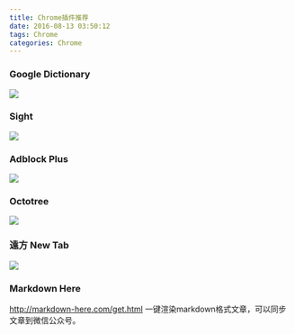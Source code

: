 ```yaml
---
title: Chrome插件推荐
date: 2016-08-13 03:50:12
tags: Chrome
categories: Chrome
---
```

### Google Dictionary

![](http://upload-images.jianshu.io/upload_images/49483-60e5cbe75abc2366.png?imageMogr2/auto-orient/strip%7CimageView2/2/w/1240)

### Sight

![](http://upload-images.jianshu.io/upload_images/49483-f5d8c66e716d360e.png?imageMogr2/auto-orient/strip%7CimageView2/2/w/1240)

### Adblock Plus

![](http://upload-images.jianshu.io/upload_images/49483-5bf17672fa13445d.png?imageMogr2/auto-orient/strip%7CimageView2/2/w/1240)

### Octotree

![](http://upload-images.jianshu.io/upload_images/49483-e6e6c1ae260af24c.png?imageMogr2/auto-orient/strip%7CimageView2/2/w/1240)

### 遠方 New Tab
![](http://upload-images.jianshu.io/upload_images/49483-8a3a2fd499c96a7d.png?imageMogr2/auto-orient/strip%7CimageView2/2/w/1240)

### Markdown Here 
http://markdown-here.com/get.html
一键渲染markdown格式文章，可以同步文章到微信公众号。
